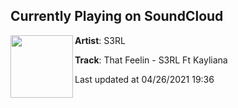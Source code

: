 ## Currently Playing on SoundCloud

[<img align="left" width="100" src="https://i1.sndcdn.com/artworks-w9hf03cXOrufjani-3ysEUA-t500x500.jpg">](https://soundcloud.com/s3rl/that-feelin-s3rl-ft-kayliana)

**Artist**: S3RL 

**Track**: That Feelin - S3RL Ft Kayliana

Last updated at 04/26/2021 19:36
